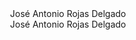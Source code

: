 <!-- # Welcome to GitHub Desktop!

This is your README. READMEs are where you can communicate what your project is and how to use it.

Write your name on line 6, save it, and then head back to GitHub Desktop. -->

<center>José Antonio Rojas Delgado</center>

<div style="text-align:center;">José Antonio Rojas Delgado</div>
